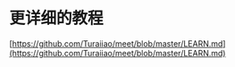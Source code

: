 # 更详细的教程

[https://github.com/Turaiiao/meet/blob/master/LEARN.md](https://github.com/Turaiiao/meet/blob/master/LEARN.md)
